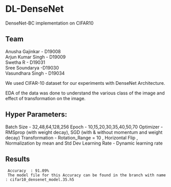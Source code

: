 # DL-DenseNet
DenseNet-BC implementation on CIFAR10


## Team
Anusha Gajinkar - D19008 </br>
Arjun Kumar Singh - D19009 </br>
Swetha R  - D19031 </br>
Sree Soundarya -D19030 </br>
Vasundhara Singh - D19034 </br>

We used CIFAR-10 dataset for our experiments with DenseNet Architecture. 

EDA of the data was done to understand the various class of the image and effect of transformation on the image.

## Hyper Parameters:

Batch Size - 32,48,64,128,256
Epoch - 10,15,20,30,35,40,50,70
Optimizer - RMSprop (with weight decay), SGD (with & without momentum and weight decay)
Transformation - Rotation_Range = 10 , Horizontal Flip , Normalization by mean and Std Dev
Learning Rate - Dynamic learning rate


## Results
	 Accuracy  : 91.09%
	 The model file for this Accuracy can be found in the branch with name : cifar10_densenet_model.35.h5
